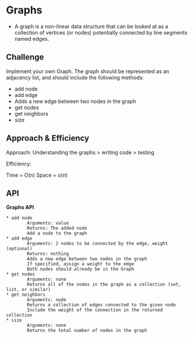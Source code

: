 # Graphs
- A graph is a non-linear data structure that can be looked at as a collection of vertices (or nodes) potentially connected by line segments named edges.

## Challenge
Implement your own Graph. The graph should be represented as an adjacency list, and should include the following methods:

* add node
* add edge
* Adds a new edge between two nodes in the graph
* get nodes
* get neighbors
* size

## Approach & Efficiency

Approach: Understanding the graphs > writing code > testing

Efficiency:

Time = O(n)
Space = o(n)

## API

**Graphs API**
```
* add node
        Arguments: value
        Returns: The added node
        Add a node to the graph
* add edge
        Arguments: 2 nodes to be connected by the edge, weight (optional)
        Returns: nothing
        Adds a new edge between two nodes in the graph
        If specified, assign a weight to the edge
        Both nodes should already be in the Graph
* get nodes
        Arguments: none
        Returns all of the nodes in the graph as a collection (set, list, or similar)
* get neighbors
        Arguments: node
        Returns a collection of edges connected to the given node
        Include the weight of the connection in the returned collection
* size
        Arguments: none
        Returns the total number of nodes in the graph
```
